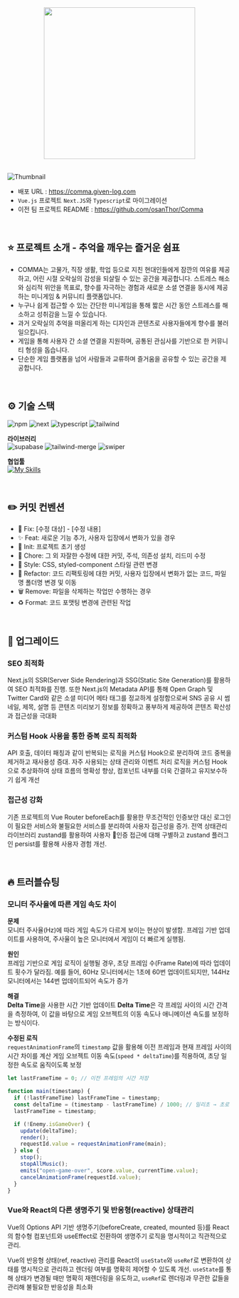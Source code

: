 <div align='center'>
  <a href="https://comma-one.vercel.app">
    <img src="https://github.com/user-attachments/assets/f79e7575-30ee-4c93-b4ff-77716e221569" width="340" />
      
  </a>
</div>

<br/>

![Thumbnail](https://github.com/user-attachments/assets/b0a56a57-818f-4b4a-9b88-ae4729d90d02)

- 배포 URL : https://comma.given-log.com
- `Vue.js` 프로젝트 `Next.JS`와 `Typescript`로 마이그레이션
- 이전 팀 프로젝트 README : https://github.com/osanThor/Comma

<br>

## ⭐️ 프로젝트 소개 - 추억을 깨우는 즐거운 쉼표

- COMMA는 고물가, 직장 생활, 학업 등으로 지친 현대인들에게 잠깐의 여유를 제공하고, 어린 시절 오락실의 감성을 되살릴 수 있는 공간을 제공합니다. 스트레스 해소와 심리적 위안을 목표로, 향수를 자극하는 경험과 새로운 소셜 연결을 동시에 제공하는 미니게임 & 커뮤니티 플랫폼입니다.
- 누구나 쉽게 접근할 수 있는 간단한 미니게임을 통해 짧은 시간 동안 스트레스를 해소하고 성취감을 느낄 수 있습니다.
- 과거 오락실의 추억을 떠올리게 하는 디자인과 콘텐츠로 사용자들에게 향수를 불러일으킵니다.
- 게임을 통해 사용자 간 소셜 연결을 지원하며, 공통된 관심사를 기반으로 한 커뮤니티 형성을 돕습니다.
- 단순한 게임 플랫폼을 넘어 사람들과 교류하며 즐거움을 공유할 수 있는 공간을 제공합니다.


<br>

## ⚙️ 기술 스택

![npm](https://img.shields.io/badge/npm-10.8.3-%23CB3837?logo=npm)
![next](https://img.shields.io/badge/next-3.5.13-%23000000?logo=nextdotjs)
![typescript](https://img.shields.io/badge/typescript-5-%233178C6?logo=typescript)
![tailwind](https://img.shields.io/badge/tailwind-3.4.17-%2306B6D4?logo=tailwindcss)

**라이브러리**  
![supabase](https://img.shields.io/badge/supabase-2.6.0-%233FCF8E?logo=supabase)
![tailwind-merge](https://img.shields.io/badge/tailwind%20merge-2.6.0-%2306B6D4?logo=tailwindcss)
![swiper](https://img.shields.io/badge/swiper-11.1.15-%23104E8B?logo=swiper)

**협업툴**  
[![My Skills](https://skillicons.dev/icons?i=supabase,figma,github,notion&theme=light)](https://skillicons.dev)


<br/>

## ✏️ 커밋 컨벤션

- 🚨 Fix: [수정 대상] - [수정 내용]
- ✨ Feat: 새로운 기능 추가, 사용자 입장에서 변화가 있을 경우
- 🎉 Init: 프로젝트 초기 생성
- 📝 Chore: 그 외 자잘한 수정에 대한 커밋, 주석, 의존성 설치, 리드미 수정
- 💄 Style: CSS, styled-component 스타일 관련 변경
- 🔨 Refactor: 코드 리팩토링에 대한 커밋, 사용자 입장에서 변화가 없는 코드, 파일명 폴더명 변경 및 이동
- 🗑️ Remove: 파일을 삭제하는 작업만 수행하는 경우
- ♻️ Format: 코드 포맷팅 변경에 관련된 작업

<br/>

## 🔨 업그레이드

### SEO 최적화

Next.js의 SSR(Server Side Rendering)과 SSG(Static Site Generation)를 활용하여 SEO 최적화를 진행.
또한 Next.js의 Metadata API를 통해 Open Graph 및 Twitter Card와 같은 소셜 미디어 메타 태그를 정교하게 설정함으로써 SNS 공유 시 썸네일, 제목, 설명 등 콘텐츠 미리보기 정보를 정확하고 풍부하게 제공하여 콘텐츠 확산성과 접근성을 극대화

### 커스텀 Hook 사용을 통한 중복 로직 최적화

API 호출, 데이터 패칭과 같이 반복되는 로직을 커스텀 Hook으로 분리하여 코드 중복을 제거하고 재사용성 증대.
자주 사용되는 상태 관리와 이벤트 처리 로직을 커스텀 Hook으로 추상화하여 상태 흐름의 명확성 향상, 컴포넌트 내부를 더욱 간결하고 유지보수하기 쉽게 개선

### 접근성 강화

기존 프로젝트의 Vue Router beforeEach를 활용한 무조건적인 인증보안 대신 로그인이 필요한 서비스와 불필요한 서비스를 분리하여 사용자 접근성을 증가.
전역 상태관리 라이브러리 zustand를 활용하여 사용자 인증 접근에 대해 구별하고 zustand 플러그인 persist를 활용해 사용자 경험 개선.   


<br>

## 🔥 트러블슈팅

### 모니터 주사율에 따른 게임 속도 차이

**문제** <br/> 모니터 주사율(Hz)에 따라 게임 속도가 다르게 보이는 현상이 발생함. 프레임 기반 업데이트를 사용하여, 주사율이 높은 모니터에서 게임이 더 빠르게 실행됨.

**원인** <br/> 프레임 기반으로 게임 로직이 실행될 경우, 초당 프레임 수(Frame Rate)에 따라 업데이트 횟수가 달라짐.
예를 들어, 60Hz 모니터에서는 1초에 60번 업데이트되지만, 144Hz 모니터에서는 144번 업데이트되어 속도가 증가

**해결** <br/> **Delta Time**을 사용한 시간 기반 업데이트
**Delta Time**은 각 프레임 사이의 시간 간격을 측정하여, 이 값을 바탕으로 게임 오브젝트의 이동 속도나 애니메이션 속도를 보정하는 방식이다.

**수정된 로직** <br/>
`requestAnimationFrame`의 `timestamp` 값을 활용해 이전 프레임과 현재 프레임 사이의 시간 차이를 계산
게임 오브젝트 이동 속도(`speed * deltaTime`)를 적용하여, 초당 일정한 속도로 움직이도록 보정

```js
let lastFrameTime = 0; // 이전 프레임의 시간 저장

function main(timestamp) {
  if (!lastFrameTime) lastFrameTime = timestamp;
  const deltaTime = (timestamp - lastFrameTime) / 1000; // 밀리초 → 초로 변환
  lastFrameTime = timestamp;

  if (!Enemy.isGameOver) {
    update(deltaTime);
    render();
    requestId.value = requestAnimationFrame(main);
  } else {
    stop();
    stopAllMusic();
    emits("open-game-over", score.value, currentTime.value);
    cancelAnimationFrame(requestId.value);
  }
}
```

### Vue와 React의 다른 생명주기 및 반응형(reactive) 상태관리

Vue의 Options API 기반 생명주기(beforeCreate, created, mounted 등)를 React의 함수형 컴포넌트와 useEffect로 전환하여 생명주기 로직을 명시적이고 직관적으로 관리.

Vue의 반응형 상태(ref, reactive) 관리를 React의 `useState`와 `useRef`로 변환하여 상태를 명시적으로 관리하고 렌더링 여부를 명확히 제어할 수 있도록 개선.
`useState`를 통해 상태가 변경될 때만 명확히 재렌더링을 유도하고, `useRef`로 렌더링과 무관한 값들을 관리해 불필요한 반응성을 최소화

